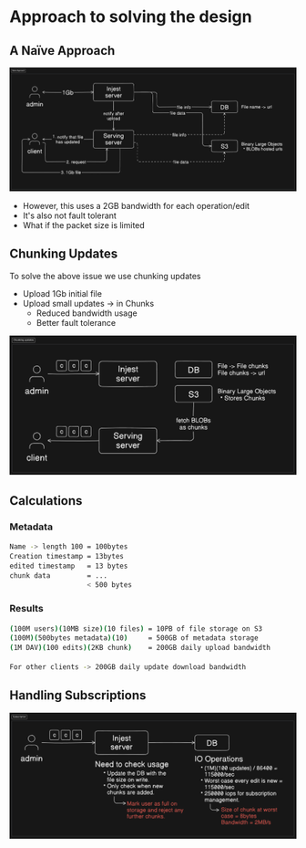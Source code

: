 # Approach to solving the design

## A Naïve Approach

<img src="./images/naive-approach.png" style="width: 800px;" />

- However, this uses a 2GB bandwidth for each operation/edit
- It's also not fault tolerant
- What if the packet size is limited

## Chunking Updates

To solve the above issue we use chunking updates

- Upload 1Gb initial file
- Upload small updates -> in Chunks
  - Reduced bandwidth usage
  - Better fault tolerance

<img src="./images/chunking-updates.png" style="width: 800px;" />

## Calculations

### Metadata

```bash
Name -> length 100 = 100bytes
Creation timestamp = 13bytes
edited timestamp   = 13 bytes
chunk data         = ...
                   < 500 bytes
```

### Results

```bash
(100M users)(10MB size)(10 files) = 10PB of file storage on S3
(100M)(500bytes metadata)(10)     = 500GB of metadata storage
(1M DAV)(100 edits)(2KB chunk)    = 200GB daily upload bandwidth

For other clients -> 200GB daily update download bandwidth
```

## Handling Subscriptions

<img src="./images/subscription.png" style="width: 800px;" />

